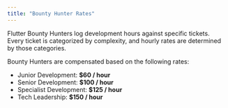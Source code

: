 ```yaml
---
title: "Bounty Hunter Rates"
---
```


Flutter Bounty Hunters log development hours against specific tickets. Every ticket is categorized by complexity, and hourly rates are determined by those categories.

Bounty Hunters are compensated based on the following rates:

- Junior Development: **$60 / hour**
- Senior Development: **$100 / hour**
- Specialist Development: **$125 / hour**
- Tech Leadership: **$150 / hour**
